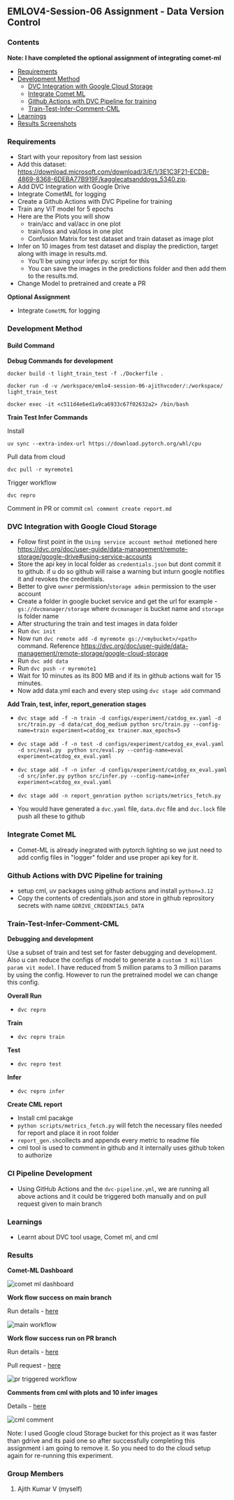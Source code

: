 ## EMLOV4-Session-06 Assignment - Data Version Control

### Contents

**Note: I have completed the optional assignment of integrating comet-ml**

- [Requirements](#requirements)
- [Development Method](#development-method)
    - [DVC Integration with Google Cloud Storage](#dvc-integration-with-google-cloud-storage)
    - [Integrate Comet ML](#integrate-comet-ml)
    - [Github Actions with DVC Pipeline for training](#github-actions-with-dvc-pipeline-for-training)
    - [Train-Test-Infer-Comment-CML](#train-test-infer-comment-cml)
- [Learnings](#learnings)
- [Results Screenshots](#results)

### Requirements

- Start with your repository from last session
- Add this dataset: https://download.microsoft.com/download/3/E/1/3E1C3F21-ECDB-4869-8368-6DEBA77B919F/kagglecatsanddogs_5340.zip.
- Add DVC Integration with Google Drive
- Integrate CometML for logging
- Create a Github Actions with DVC Pipeline for training
- Train any ViT model for 5 epochs
- Here are the Plots you will show
    - train/acc and val/acc in one plot
    - train/loss and val/loss in one plot
    - Confusion Matrix for test dataset and train dataset as image plot
- Infer on 10 images from test dataset and display the prediction, target along with image in results.md.
    - You’ll be using your infer.py. script for this
    - You can save the images in the predictions folder and then add them to the results.md.
- Change Model to pretrained and create a PR

**Optional Assignment**

- Integrate `CometML` for logging

### Development Method

#### Build Command

**Debug Commands for development**

```docker build -t light_train_test -f ./Dockerfile .```

```docker run -d -v /workspace/emlo4-session-06-ajithvcoder/:/workspace/ light_train_test```

```docker exec -it <c511d4e6ed1a9ca6933c67f02632a2> /bin/bash```

**Train Test Infer Commands**

Install

```uv sync --extra-index-url https://download.pytorch.org/whl/cpu ```

Pull data from cloud

```dvc pull -r myremote1```

Trigger workflow

```dvc repro```

Comment in PR or commit
```cml comment create report.md```

### DVC Integration with Google Cloud Storage

- Follow first point in the `Using service account method `metioned here https://dvc.org/doc/user-guide/data-management/remote-storage/google-drive#using-service-accounts
- Store the api key in local folder as `credentials.json` but dont commit it to github. if u do so github will raise a warning but inturn google notifies it
and revokes the credentials.
- Better to give `owner` permission/`storage admin` permission to the user account 
- Create a folder in google bucket service and get the url for example - `gs://dvcmanager/storage` where `dvcmanager` is bucket name and `storage` is folder name
- After structuring the train and test images in data folder
- Run ```dvc init```
- Now run `dvc remote add -d myremote gs://<mybucket>/<path>` command. Reference https://dvc.org/doc/user-guide/data-management/remote-storage/google-cloud-storage
- Run ```dvc add data```
- Run ```dvc push -r myremote1```
- Wait for 10 minutes as its 800 MB and if its in github actions wait for 15 minutes.
- Now add data.yml each and every step using ```dvc stage add``` command

**Add Train, test, infer, report_generation stages**

- `dvc stage add -f -n train -d configs/experiment/catdog_ex.yaml -d src/train.py -d data/cat_dog_medium python src/train.py --config-name=train experiment=catdog_ex trainer.max_epochs=5`

- `dvc stage add -f -n test -d configs/experiment/catdog_ex_eval.yaml -d src/eval.py  python src/eval.py --config-name=eval experiment=catdog_ex_eval.yaml `

- `dvc stage add -f -n infer -d configs/experiment/catdog_ex_eval.yaml -d src/infer.py python src/infer.py --config-name=infer experiment=catdog_ex_eval.yaml` 

- `dvc stage add -n report_genration python scripts/metrics_fetch.py`

- You would have generated a `dvc.yaml` file, `data.dvc` file and `dvc.lock` file push all these to github


### Integrate Comet ML

- Comet-ML is already inegrated with pytorch lighting so we just need to add config files in "logger" folder and use proper api key for it.



### Github Actions with DVC Pipeline for training

- setup cml, uv packages using github actions and install `python=3.12`
- Copy the contents of credentials.json and store in github reprository secrets with name `GDRIVE_CREDENTIALS_DATA`

### Train-Test-Infer-Comment-CML

**Debugging and development**

Use a subset of train and test set for faster debugging and development. Also u can reduce the configs of model to generate a `custom 3 million param vit model`. I have reduced from 5 million params to 3 million params by using the config. However to run the pretrained model we can change this config.

**Overall Run**
- `dvc repro`

**Train**
- `dvc repro train`

**Test**
- `dvc repro test`

**Infer**
- `dvc repro infer`

**Create CML report**

- Install cml pacakge
- `python scripts/metrics_fetch.py` will fetch the necessary files needed for report and place it in root folder
- `report_gen.sh`collects and appends every metric to readme file
- cml tool is used to comment in github and it internally uses github token to authorize


### CI Pipeline Development

- Using GitHub Actions and the `dvc-pipeline.yml`, we are running all above actions and it could be triggered both manually and on pull request given to main branch


### Learnings

- Learnt about DVC tool usage, Comet ml, and cml

### Results

**Comet-ML Dashboard**

![comet ml dashboard](./assets/snap_comet_ml.png)

**Work flow success on main branch**

Run details - [here](https://github.com/ajithvcoder/emlo4-session-06-ajithvcoder/actions/runs/11419499613)

![main workflow](./assets/snap_main_workflow.png)

**Work flow success run on PR branch**

Run details - [here](https://github.com/ajithvcoder/emlo4-session-06-ajithvcoder/actions/runs/11419924207)

Pull request - [here](https://github.com/ajithvcoder/emlo4-session-06-ajithvcoder/pull/2)

![pr triggered workflow](./assets/snap_pr_testing.png)

**Comments from cml with plots and 10 infer images**

Details - [here](https://github.com/ajithvcoder/emlo4-session-06-ajithvcoder/pull/2#issuecomment-2424194445)

![cml comment](./assets/snap_cml.png)


Note: I used Google cloud Storage bucket for this project as it was faster than gdrive and its paid one so after successfully completing this assignment i am going to remove it. So you need to do the cloud setup again for re-running this experiment.

### Group Members

1. Ajith Kumar V (myself)
